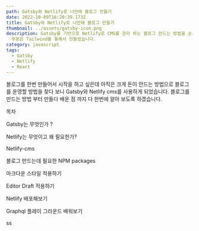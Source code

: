 ```yaml
---
path: Gatsby와 Netlify로 나만에 블로그 만들기
date: 2022-10-09T16:20:39.173Z
title: Gatsby와 Netlify로 나만에 블로그 만들기
thumbnail: ../assets/gatsby-icon.png
description: Gatsby를 기반으로 Netlify로 CMS를 관리 하는 블로그 만드는 방법을 순서대로 가르쳐 드리겠습니다. 스타일은
  부분은 Tailwind를 통해서 만들었습니다.
category: javascript
tags:
  - Gatsby
  - Netlify
  - React
---
```

블로그를 한번 만들어서 시작을 하고 싶은데 아직은 크게 돈이 안드는 방법으로 블로그를 운영할 방법을 찾다 보니 Gatsby와 Netlify cms를 사용하게 되었습니다. 블로그를 만드는 방법 부터 만들다 배운 점 까지 다 한번에 알아 보도록 하겠습니다.

목차

Gatsby는 무엇인가 ?

Netlify는 무엇이고 왜 필요한가?

Netlify-cms

블로그 만드는데 필요한 NPM packages

마크다운 스타일 적용하기

Editor Draft 적용하기 

Netlify 배포해보기

Graphql 플레이 그라운드 배워보기



ss